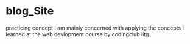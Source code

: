 # blog_Site
practicing concept
I am mainly concerned with applying the concepts i learned at the web devlopment course by codingclub iitg.
